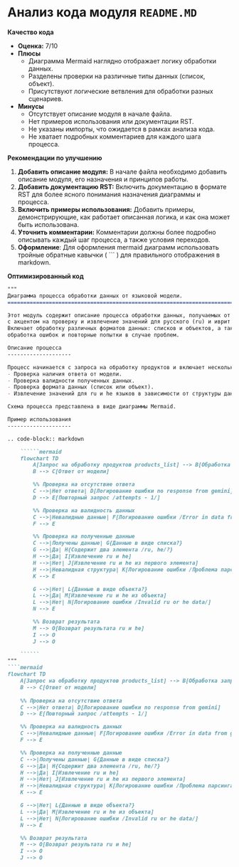 # Анализ кода модуля `README.MD`

**Качество кода**

- **Оценка:** 7/10
-  **Плюсы**
    - Диаграмма Mermaid наглядно отображает логику обработки данных.
    - Разделены проверки на различные типы данных (список, объект).
    -  Присутствуют логические ветвления для обработки разных сценариев.
 - **Минусы**
    - Отсутствует описание модуля в начале файла.
    - Нет примеров использования или документации RST.
    -  Не указаны импорты, что ожидается в рамках анализа кода.
    -  Не хватает подробных комментариев для каждого шага процесса.

**Рекомендации по улучшению**
1. **Добавить описание модуля:** В начале файла необходимо добавить описание модуля, его назначения и принципов работы.
2. **Добавить документацию RST:** Включить документацию в формате RST для более ясного понимания назначения диаграммы и процесса.
3. **Включить примеры использования:** Добавить примеры, демонстрирующие, как работает описанная логика, и как она может быть использована.
4. **Уточнить комментарии:** Комментарии должны более подробно описывать каждый шаг процесса, а также условия переходов.
5. **Оформление**:  Для оформления mermaid диаграмм использовать тройные обратные кавычки ( ``` ) для правильного отображения в markdown.

**Оптимизированный код**

```markdown
"""
Диаграмма процесса обработки данных от языковой модели.
=========================================================================================

Этот модуль содержит описание процесса обработки данных, получаемых от языковой модели,
с акцентом на проверку и извлечение значений для русского (ru) и иврит (he) языков.
Включает обработку различных форматов данных: списков и объектов, а также предусмотрена
обработка ошибок и повторные попытки в случае проблем.

Описание процесса
--------------------

Процесс начинается с запроса на обработку продуктов и включает несколько проверок:
- Проверка наличия ответа от модели.
- Проверка валидности полученных данных.
- Проверка формата данных (список или объект).
- Извлечение значений для ru и he языков в зависимости от структуры данных.

Схема процесса представлена в виде диаграммы Mermaid.

Пример использования
--------------------

.. code-block:: markdown

    ``````mermaid
    flowchart TD
        A[Запрос на обработку продуктов products_list] --> B[Обработка запроса с командой модели]
        B --> C[Ответ от модели]

        %% Проверка на отсутствие ответа
        C -->|Нет ответа| D[Логирование ошибки no response from gemini]
        D --> E[Повторный запрос /attempts - 1/]

        %% Проверка на валидность данных
        C -->|Невалидные данные| F[Логирование ошибки /Error in data from gemini/]
        F --> E

        %% Проверка на полученные данные
        C -->|Получены данные| G{Данные в виде списка?}
        G -->|Да| H{Содержит два элемента /ru, he/?}
        H -->|Да| I[Извлечение ru и he]
        H -->|Нет| J[Извлечение ru и he из первого элемента]
        H -->|Невалидная структура| K[Логирование ошибки /Проблема парсинга ответа/]
        K --> E

        G -->|Нет| L{Данные в виде объекта?}
        L -->|Да| M[Извлечение ru и he из объекта]
        L -->|Нет| N[Логирование ошибки /Invalid ru or he data/]
        N --> E

        %% Возврат результата
        M --> O[Возврат результата ru и he]
        I --> O
        J --> O

    ``````
"""
````mermaid
flowchart TD
    A[Запрос на обработку продуктов products_list] --> B[Обработка запроса с командой модели]
    B --> C[Ответ от модели]
    
    %% Проверка на отсутствие ответа
    C -->|Нет ответа| D[Логирование ошибки no response from gemini]
    D --> E[Повторный запрос /attempts - 1/]

    %% Проверка на валидность данных
    C -->|Невалидные данные| F[Логирование ошибки /Error in data from gemini/]
    F --> E

    %% Проверка на полученные данные
    C -->|Получены данные| G{Данные в виде списка?}
    G -->|Да| H{Содержит два элемента /ru, he/?}
    H -->|Да| I[Извлечение ru и he]
    H -->|Нет| J[Извлечение ru и he из первого элемента]
    H -->|Невалидная структура| K[Логирование ошибки /Проблема парсинга ответа/]
    K --> E

    G -->|Нет| L{Данные в виде объекта?}
    L -->|Да| M[Извлечение ru и he из объекта]
    L -->|Нет| N[Логирование ошибки /Invalid ru or he data/]
    N --> E

    %% Возврат результата
    M --> O[Возврат результата ru и he]
    I --> O
    J --> O
````
```
